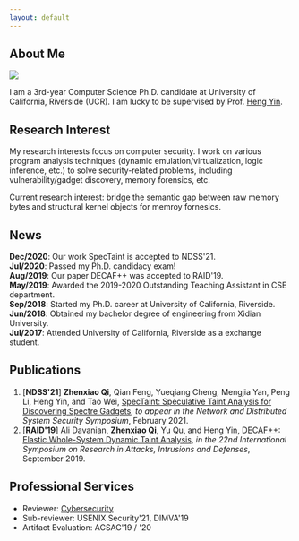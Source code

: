 ```yaml
---
layout: default
---
```


## About Me

<img class="profile-picture" src="portrait4x3.jpg">

I am a 3rd-year Computer Science Ph.D. candidate at University of California, Riverside (UCR). I am lucky to be supervised by Prof. [Heng Yin](https://www.cs.ucr.edu/~heng/).

## Research Interest

My research interests focus on computer security. I work on various program analysis techniques (dynamic emulation/virtualization, logic inference, etc.) to solve security-related problems, including vulnerability/gadget discovery, memory forensics, etc.   


Current research interest: bridge the semantic gap between raw memory bytes and structural kernel objects for memroy fornesics. 

## News

**Dec/2020**:  Our work SpecTaint is accepted to NDSS'21.    
**Jul/2020**:    Passed my Ph.D. candidacy exam!    
**Aug/2019**:  Our paper DECAF++ was accepted to RAID'19.    
**May/2019**:  Awarded the 2019-2020 Outstanding Teaching Assistant in CSE department.    
**Sep/2018**:  Started my Ph.D. career at University of California, Riverside.    
**Jun/2018**:  Obtained my bachelor degree of engineering from Xidian University.    
**Jul/2017**:    Attended University of California, Riverside as a exchange student. 

## Publications

1. [**NDSS'21**] **Zhenxiao Qi**, Qian Feng, Yueqiang Cheng, Mengjia Yan, Peng Li, Heng Yin, and Tao Wei, [SpecTaint: Speculative Taint Analysis for Discovering Spectre Gadgets](https://www.cs.ucr.edu/~heng/pubs/SpecTaint.pdf), *to appear in the Network and Distributed System Security Symposium*, February 2021.
2. [**RAID'19**] Ali Davanian, **Zhenxiao Qi**, Yu Qu, and Heng Yin, [DECAF++: Elastic Whole-System Dynamic Taint Analysis](https://www.cs.ucr.edu/~heng/pubs/DECAF++.pdf), *in the 22nd International Symposium on Research in Attacks, Intrusions and Defenses*, September 2019.

## Professional Services

* Reviewer: [Cybersecurity](https://cybersecurity.springeropen.com/)
* Sub-reviewer: USENIX Security'21, DIMVA'19
* Artifact Evaluation: ACSAC'19 / '20
